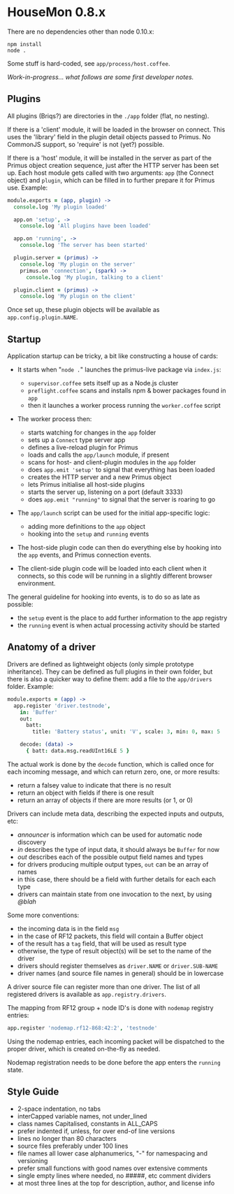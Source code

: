 # HouseMon 0.8.x

There are no dependencies other than node 0.10.x:

```
npm install
node .
```

Some stuff is hard-coded, see `app/process/host.coffee`.

*Work-in-progress... what follows are some first developer notes.*

## Plugins

All plugins (Briqs?) are directories in the `./app` folder (flat, no nesting).

If there is a 'client' module, it will be loaded in the browser on connect.
This uses the 'library' field in the plugin detail objects passed to Primus.
No CommonJS support, so 'require' is not (yet?) possible.

If there is a 'host' module, it will be installed in the server as part of the
Primus object creation sequence, just after the HTTP server has been set up.
Each host module gets called with two arguments: `app` (the Connect object) and
`plugin`, which can be filled in to further prepare it for Primus use. Example:

```coffee
module.exports = (app, plugin) ->
  console.log 'My plugin loaded'

  app.on 'setup', ->
    console.log 'All plugins have been loaded'

  app.on 'running', ->
    console.log 'The server has been started'

  plugin.server = (primus) ->
    console.log 'My plugin on the server'
    primus.on 'connection', (spark) ->
      console.log 'My plugin, talking to a client'

  plugin.client = (primus) ->
    console.log 'My plugin on the client'
```

Once set up, these plugin objects will be available as `app.config.plugin.NAME`.

## Startup

Application startup can be tricky, a bit like constructing a house of cards:

* It starts when "`node .`" launches the primus-live package via `index.js`:
    * `supervisor.coffee` sets itself up as a Node.js cluster
    * `preflight.coffee` scans and installs npm & bower packages found in `app`
    * then it launches a worker process running the `worker.coffee` script

* The worker process then:
    * starts watching for changes in the `app` folder
    * sets up a `Connect` type server app
    * defines a live-reload plugin for Primus
    * loads and calls the `app/launch` module, if present
    * scans for host- and client-plugin modules in the `app` folder
    * does `app.emit 'setup'` to signal that everything has been loaded
    * creates the HTTP server and a new Primus object
    * lets Primus initialise all host-side plugins
    * starts the server up, listening on a port (default 3333)
    * does `app.emit "running"` to signal that the server is roaring to go

* The `app/launch` script can be used for the initial app-specific logic:
    * adding more definitions to the `app` object
    * hooking into the `setup` and `running` events

* The host-side plugin code can then do everything else by hooking into the
  `app` events, and Primus connection events.

* The client-side plugin code will be loaded into each client when it connects,
  so this code will be running in a slightly different browser environment.

The general guideline for hooking into events, is to do so as late as possible:

* the `setup` event is the place to add further information to the app registry
* the `running` event is when actual processing activity should be started

## Anatomy of a driver

Drivers are defined as lightweight objects (only simple prototype inheritance).
They can be defined as full plugins in their own folder, but there is also a
quicker way to define them: add a file to the `app/drivers` folder. Example:

```coffee
module.exports = (app) ->
  app.register 'driver.testnode',
    in: 'Buffer'
    out:
      batt:
        title: 'Battery status', unit: 'V', scale: 3, min: 0, max: 5

    decode: (data) ->
      { batt: data.msg.readUInt16LE 5 }
```

The actual work is done by the `decode` function, which is called once for each
incoming message, and which can return zero, one, or more results:

* return a falsey value to indicate that there is no result
* return an object with fields if there is one result
* return an array of objects if there are more results (or 1, or 0)

Drivers can include meta data, describing the expected inputs and outputs, etc:

* _announcer_ is information which can be used for automatic node discovery
* _in_ describes the type of input data, it should always be `Buffer` for now
* _out_ describes each of the possible output field names and types
* for drivers producing multiple output types, `out` can be an array of names
* in this case, there should be a field with further details for each each type
* drivers can maintain state from one invocation to the next, by using _@blah_

Some more conventions:

* the incoming data is in the field `msg`
* in the case of RF12 packets, this field will contain a Buffer object
* of the result has a `tag` field, that will be used as result type
* otherwise, the type of result object(s) will be set to the name of the driver
* drivers should register themselves as `driver.NAME` or `driver.SUB-NAME`
* driver names (and source file names in general) should be in lowercase

A driver source file can register more than one driver. The list of all
registered drivers is available as `app.registry.drivers`.

The mapping from RF12 group + node ID's is done with `nodemap` registry entries:

```coffee
app.register 'nodemap.rf12-868:42:2', 'testnode'
```

Using the nodemap entries, each incoming packet will be dispatched to the proper
driver, which is created on-the-fly as needed.

Nodemap registration needs to be done before the app enters the `running` state.

## Style Guide

* 2-space indentation, no tabs
* interCapped variable names, not under_lined
* class names Capitalised, constants in ALL_CAPS
* prefer indented if, unless, for over end-of line versions
* lines no longer than 80 characters
* source files preferably under 100 lines
* file names all lower case alphanumerics, "-" for namespacing and versioning
* prefer small functions with good names over extensive comments
* single empty lines where needed, no #####, etc comment dividers
* at most three lines at the top for description, author, and license info
